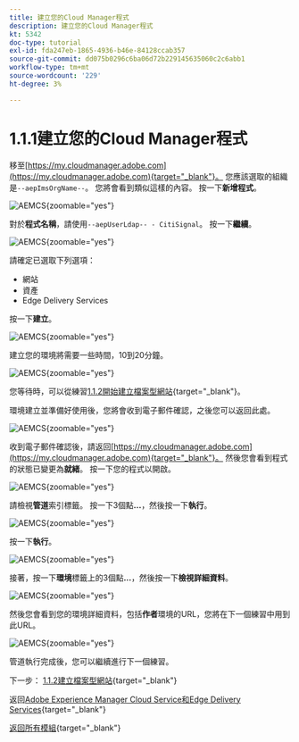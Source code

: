 ```yaml
---
title: 建立您的Cloud Manager程式
description: 建立您的Cloud Manager程式
kt: 5342
doc-type: tutorial
exl-id: fda247eb-1865-4936-b46e-84128ccab357
source-git-commit: dd075b0296c6ba06d72b229145635060c2c6abb1
workflow-type: tm+mt
source-wordcount: '229'
ht-degree: 3%

---
```


# 1.1.1建立您的Cloud Manager程式

移至[https://my.cloudmanager.adobe.com](https://my.cloudmanager.adobe.com){target="_blank"}。 您應該選取的組織是`--aepImsOrgName--`。 您將會看到類似這樣的內容。 按一下&#x200B;**新增程式**。

![AEMCS](./images/aemcs1.png){zoomable="yes"}

對於&#x200B;**程式名稱**，請使用`--aepUserLdap-- - CitiSignal`。 按一下&#x200B;**繼續**。

![AEMCS](./images/aemcs2.png){zoomable="yes"}

請確定已選取下列選項：

- 網站
- 資產
- Edge Delivery Services

按一下&#x200B;**建立**。

![AEMCS](./images/aemcs3.png){zoomable="yes"}

建立您的環境將需要一些時間，10到20分鐘。

![AEMCS](./images/aemcs4.png){zoomable="yes"}

您等待時，可以從練習[1.1.2開始建立檔案型網站](./ex2.md){target="_blank"}。

環境建立並準備好使用後，您將會收到電子郵件確認，之後您可以返回此處。

![AEMCS](./images/aemcs5.png){zoomable="yes"}

收到電子郵件確認後，請返回[https://my.cloudmanager.adobe.com](https://my.cloudmanager.adobe.com){target="_blank"}。 然後您會看到程式的狀態已變更為&#x200B;**就緒**。 按一下您的程式以開啟。

![AEMCS](./images/aemcs6.png){zoomable="yes"}

請檢視&#x200B;**管道**&#x200B;索引標籤。 按一下3個點&#x200B;**...**，然後按一下&#x200B;**執行**。

![AEMCS](./images/aemcs7.png){zoomable="yes"}

按一下&#x200B;**執行**。

![AEMCS](./images/aemcs8.png){zoomable="yes"}

接著，按一下&#x200B;**環境**&#x200B;標籤上的3個點&#x200B;**...**，然後按一下&#x200B;**檢視詳細資料**。

![AEMCS](./images/aemcs9.png){zoomable="yes"}

然後您會看到您的環境詳細資料，包括&#x200B;**作者**&#x200B;環境的URL，您將在下一個練習中用到此URL。

![AEMCS](./images/aemcs10.png){zoomable="yes"}

管道執行完成後，您可以繼續進行下一個練習。

下一步： [1.1.2建立檔案型網站](./ex2.md){target="_blank"}

返回[Adobe Experience Manager Cloud Service和Edge Delivery Services](./aemcs.md){target="_blank"}

[返回所有模組](./../../../overview.md){target="_blank"}
